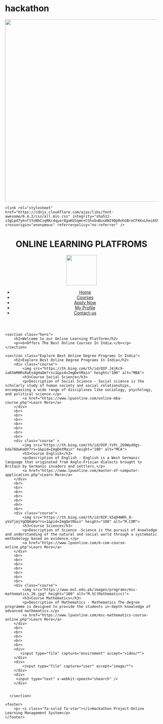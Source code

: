 # hackathon
<!DOCTYPE html>
<html lang="en">
<head>
    <meta charset="UTF-8">
    <meta name="viewport" content="width=device-width, initial-scale=1.0">
    <img src="Add a heading.png" height="600" width="1550">
    <title>Online Learning Platfrom</title>

    <link rel="stylesheet" href="https://cdnjs.cloudflare.com/ajax/libs/font-awesome/6.4.2/css/all.min.css" integrity="sha512-z3gLpd7yknf1YoNbCzqRKc4qyor8gaKU1qmn+CShxbuBusANI9QpRohGBreCFkKxLhei6S9CQXFEbbKuqLg0DA==" crossorigin="anonymous" referrerpolicy="no-referrer" />
</head>
<body>
 <header>
        <h1>ONLINE LEARNING PLATFROMS </h1>
        <img src="https://www.kindpng.com/picc/m/120-1202878_transparent-class-of-2017-clipart-classes-logo-hd.png" height="100">
        <nav>
            <ul>
                <li>
                    <i class="fa-solid fa-house"></i>
                    <a href="http://127.0.0.1:5500/class2.html">Home</a>
                </li>
                <li>
                    <i class="fa-solid fa-book"></i>
                    <a href="https://www.lpude.in/">Courses</a>
                </li>
                <li>
                    <i class="fa-solid fa-pen-to-square"></i>
                    <a href="https://www.youtube.com/watch?v=rQoqCP7LX60&list=PLxgZQoSe9cg1drBnejUaDD9GEJBGQ5hMt&index=1&ab_channel=CollegeWallah">Apply Now</a>
                </li>
                <li>
                    <i class="fa-solid fa-user"></i>
                    <a href="https://ums.lpu.in/lpuums/LoginNew.aspx">My Profile</a>
                </li>
                <li>
                    <i class="fa-solid fa-address-book"></i>
                    <a href="https://www.lpuonline.com/contact-us.php">Contact-us</a>
                </li>
            </ul>
        </nav>
    </header>

    <section class="hero">
        <h2>Welcome to our Online Learning Platform</h2>
        <p><b>Offers The Best Online Courses In India.</b></p>
    </section>

    <section class="Explore Best Online Degree Programs In India">
        <h2>Explore Best Online Degree Programs In India</h2>
        <div class="course">
            <img src="https://th.bing.com/th/id/OIP.J4jKc9-ioK5mMHRsRaEsdgHaDm?rs=1&pid=ImgDetMain" height="100" alt="MBA">
            <h3>Course Social Science</h3>
            <p>Description of Social Science - Social science is the scholarly study of human society and social relationships, encompassing a wide range of disciplines like sociology, psychology, and political science.</p>
            <a href="https://www.lpuonline.com/online-mba-course.php">Learn More</a>
        </div>
        <br>
        <br>
        <br>
        <br>
        <br>
        <br>
        <br>
        <div class="course" >
            <img src="https://th.bing.com/th/id/OIP.YzPc_2G9WydOgs-bda76OwHaDV?rs=1&pid=ImgDetMain" height="100" alt="MCA">
            <h3>Course English</h3>
            <p>Description of English - English is a West Germanic language that originated from Anglo-Frisian dialects brought to Britain by Germanic invaders and settlers.</p>
            <a href="https://www.lpuonline.com/master-of-computer-application.php">Learn More</a>
        </div>
        <br>
        <br>
        <br>
        <br>
        <br>
        <br>
        <br>
        <div class="course">
            <img src="https://th.bing.com/th/id/OIP.k5q94W0h_0-yVaTjmjYgDQHaHa?rs=1&pid=ImgDetMain" height="100" alt="M.COM">
            <h3>Course Science</h3>
            <p>Description of Science -Science is the pursuit of knowledge and understanding of the natural and social world through a systematic methodology based on evidence.</p>
            <a href="https://www.lpuonline.com/m-com-course-online.php">Learn More</a>
        </div>
        <br>
        <br>
        <br>
        <br>
        <br>
        <br>
        <br>
        <div class="course">
            <img src="https://www.mul.edu.pk/images/programs/msc-mathematics_26.jpg" height="100" alt="M.SC(Mathematics)">
            <h3>Course Mathematics</h3>
            <p>Description of Mathematics - Mathematics The degree programme is designed to provide the students in-depth knowledge of advanced mathematics.</p>
            <a href="https://www.lpuonline.com/msc-mathematics-course-online.php">Learn More</a>
        </div>
        <br>
        <br>
        <br>
        <br>
        <br>
        <div>
           <input type="file" capture="enviroment" accept="video/*">
        </div>
        <div>
            <input type="file" capture="user" accept="image/*">
        </div>
        <div>
         <input type="text" x-webkit-speech="shearch" />
        </div>
        
        
      </section>

    <footer>
        <p> <i class="fa-solid fa-star"></i>Hackathon Project-Online Learning Management System</p>
    </footer>
</body>
</html>
